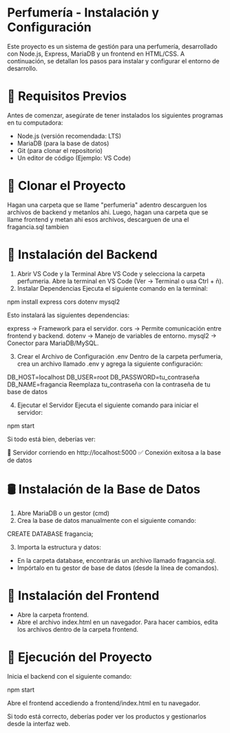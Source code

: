 # Perfumería - Instalación y Configuración
Este proyecto es un sistema de gestión para una perfumería, desarrollado con Node.js, Express, MariaDB y un frontend en HTML/CSS. A continuación, se detallan los pasos para instalar y configurar el entorno de desarrollo.

# 📌 Requisitos Previos
Antes de comenzar, asegúrate de tener instalados los siguientes programas en tu computadora:

- Node.js (versión recomendada: LTS)
- MariaDB (para la base de datos)
- Git (para clonar el repositorio)
- Un editor de código (Ejemplo: VS Code)

# 📂 Clonar el Proyecto
Hagan una carpeta que se llame "perfumeria" adentro descarguen los archivos de backend y metanlos ahi. Luego, hagan una carpeta que se llame frontend y metan ahi esos archivos, descarguen de una el fragancia.sql tambien

# 🔧 Instalación del Backend
1. Abrir VS Code y la Terminal
Abre VS Code y selecciona la carpeta perfumeria.
Abre la terminal en VS Code (Ver → Terminal o usa Ctrl + ñ).
2. Instalar Dependencias
Ejecuta el siguiente comando en la terminal:

npm install express cors dotenv mysql2

Esto instalará las siguientes dependencias:

express → Framework para el servidor.
cors → Permite comunicación entre frontend y backend.
dotenv → Manejo de variables de entorno.
mysql2 → Conector para MariaDB/MySQL.

3. Crear el Archivo de Configuración .env
Dentro de la carpeta perfumeria, crea un archivo llamado .env y agrega la siguiente configuración:

DB_HOST=localhost
DB_USER=root
DB_PASSWORD=tu_contraseña
DB_NAME=fragancia
Reemplaza tu_contraseña con la contraseña de tu base de datos

4. Ejecutar el Servidor
Ejecuta el siguiente comando para iniciar el servidor:

npm start

Si todo está bien, deberías ver:

🚀 Servidor corriendo en http://localhost:5000
✅ Conexión exitosa a la base de datos

# 🛢️ Instalación de la Base de Datos
1. Abre MariaDB o un gestor (cmd)
2. Crea la base de datos manualmente con el siguiente comando:

CREATE DATABASE fragancia;

3. Importa la estructura y datos:
- En la carpeta database, encontrarás un archivo llamado fragancia.sql.
- Impórtalo en tu gestor de base de datos (desde la línea de comandos).


# 🎨 Instalación del Frontend
- Abre la carpeta frontend.
- Abre el archivo index.html en un navegador.
Para hacer cambios, edita los archivos dentro de la carpeta frontend.

# 🚀 Ejecución del Proyecto
Inicia el backend con el siguiente comando:

npm start

Abre el frontend accediendo a frontend/index.html en tu navegador.

Si todo está correcto, deberías poder ver los productos y gestionarlos desde la interfaz web.
